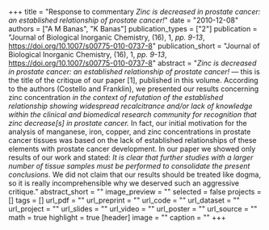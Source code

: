 +++
title = "Response to commentary *Zinc is decreased in prostate cancer: an established relationship of prostate cancer!*"
date = "2010-12-08"
authors = ["A M Banas", "K Banas"]
publication_types = ["2"]
publication = "Journal of Biological Inorganic Chemistry, (16), 1, _pp. 9-13_, https://doi.org/10.1007/s00775-010-0737-8"
publication_short = "Journal of Biological Inorganic Chemistry, (16), 1, _pp. 9-13_, https://doi.org/10.1007/s00775-010-0737-8"
abstract = "*Zinc is decreased in prostate cancer: an established relationship of prostate cancer!* — this is the title of the critique of our paper [1], published in this volume. According to the authors (Costello and Franklin), we presented our results concerning zinc concentration *in the context of refutation of the established relationship showing widespread recalcitrance and/or lack of knowledge within the clinical and biomedical research community for recognition that zinc decrease[s] in prostate cancer.* In fact, our initial motivation for the analysis of manganese, iron, copper, and zinc concentrations in prostate cancer tissues was based on the lack of established relationships of these elements with prostate cancer development. In our paper we showed only results of our work and stated: *It is clear that further studies with a larger number of tissue samples must be performed to consolidate the present conclusions*. We did not claim that our results should be treated like dogma, so it is really incomprehensible why we deserved such an aggressive critique."
abstract_short = ""
image_preview = ""
selected = false
projects = []
tags = []
url_pdf = ""
url_preprint = ""
url_code = ""
url_dataset = ""
url_project = ""
url_slides = ""
url_video = ""
url_poster = ""
url_source = ""
math = true
highlight = true
[header]
image = ""
caption = ""
+++

